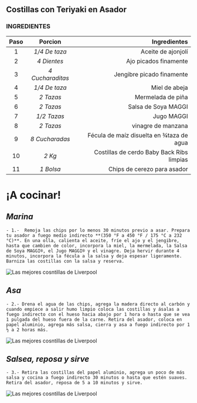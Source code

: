 ## **Costillas con Teriyaki en Asador**

### INGREDIENTES

| **Paso** | **Porcion** | **Ingredientes** |
| :---: | :---: | ---: |
1| *1/4 De taza* | Aceite de ajonjolí       |
2| *4 Dientes* | Ajo picados finamente |
3| *4 Cucharaditas* | Jengibre picado finamente |
4| *1/4 De taza* | Miel de abeja |
5| *2 Tazas* | Mermelada de piña |
6| *2 Tazas* | Salsa de Soya MAGGI |
7| *1/2 Tazas* | Jugo MAGGI |
8| *2 Tazas* | vinagre de manzana |
9| *8 Cucharadas* | Fécula de maíz disuelta en ¾taza de agua |
10| *2 Kg* | Costillas de cerdo Baby Back Ribs limpias |
11| *1 Bolsa* | Chips de cerezo para asador |

# ¡A cocinar!

## ***Marina***
```
- 1.-  Remoja las chips por lo menos 30 minutos previo a asar. Prepara tu asador a fuego medio indirecto **(350 °F a 450 °F / 175 °C a 232 °C)**. En una olla, calienta el aceite, fríe el ajo y el jengibre, hasta que cambien de color, incorpora la miel, la mermelada, la Salsa de Soya MAGGI®, el Jugo MAGGI® y el vinagre. Deja hervir durante 4 minutos, incorpora la fécula a la salsa y deja espesar ligeramente. Barniza las costillas con la salsa y reserva.
```

<picture>
 <source media="(prefers-color-scheme: dark)" srcset="https://encrypted-tbn0.gstatic.com/images?q=tbn:ANd9GcQiUDAjlsJNvVf_wHuAbukkOQsU_FGm058Vxg&usqp=CAU">
 <source media="(prefers-color-scheme: light)" srcset="https://encrypted-tbn0.gstatic.com/images?q=tbn:ANd9GcQiUDAjlsJNvVf_wHuAbukkOQsU_FGm058Vxg&usqp=CAU">
 <img alt="Las mejores cosntillas de Liverpool" src="YOUR-DEFAULT-IMAGE">
</picture>


## ***Asa***
```
- 2.- Drena el agua de las chips, agrega la madera directo al carbón y cuando empiece a salir humo limpio coloca las costillas y ásalas a fuego indirecto con el hueso hacia abajo por 1 hora o hasta que se vea 1 pulgada del hueso fuera de la carne. Retira del asador, coloca en papel aluminio, agrega más salsa, cierra y asa a fuego indirecto por 1 ½ a 2 horas más.
```

<picture>
 <source media="(prefers-color-scheme: dark)" srcset="https://s.yimg.com/ny/api/res/1.2/3uNbt6ChHF1mL_mlbHi7iQ--/YXBwaWQ9aGlnaGxhbmRlcjt3PTk2MDtoPTYzNjtjZj13ZWJw/https://media.zenfs.com/en/homerun/feed_manager_auto_publish_494/d986543722dbaa3627c7c46341e88b90">
 <source media="(prefers-color-scheme: light)" srcset="https://s.yimg.com/ny/api/res/1.2/3uNbt6ChHF1mL_mlbHi7iQ--/YXBwaWQ9aGlnaGxhbmRlcjt3PTk2MDtoPTYzNjtjZj13ZWJw/https://media.zenfs.com/en/homerun/feed_manager_auto_publish_494/d986543722dbaa3627c7c46341e88b90">
 <img alt="Las mejores cosntillas de Liverpool" src="YOUR-DEFAULT-IMAGE">
</picture>

## ***Salsea, reposa y sirve***
```
- 3.- Retira las costillas del papel aluminio, agrega un poco de más salsa y cocina a fuego indirecto 30 minutos o hasta que estén suaves. Retira del asador, reposa de 5 a 10 minutos y sirve.
```
<picture>
 <source media="(prefers-color-scheme: dark)" srcset="https://www.cocinavital.mx/wp-content/uploads/2017/08/costillas-con-elote-e1560537976531.jpg">
 <source media="(prefers-color-scheme: light)" srcset="https://www.cocinavital.mx/wp-content/uploads/2017/08/costillas-con-elote-e1560537976531.jpg">
 <img alt="Las mejores cosntillas de Liverpool" src="YOUR-DEFAULT-IMAGE">
</picture>

